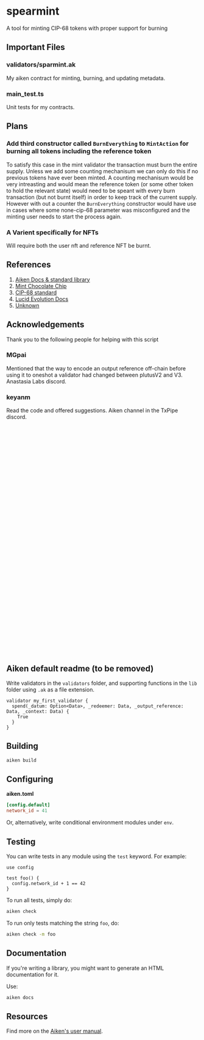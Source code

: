 # spearmint

A tool for minting CIP-68 tokens with proper support for burning

## Important Files

### validators/sparmint.ak

My aiken contract for minting, burning, and updating metadata.

### main_test.ts

Unit tests for my contracts.

## Plans 

### Add third constructor called `BurnEverything` to `MintAction` for burning all tokens including the reference token 

To satisfy this case in the mint validator the transaction must burn the entire supply. Unless we add some counting mechanisum we can only do this if no previous tokens have ever been minted. A counting mechanisum would be very intreasting and would mean the reference token (or some other token to hold the relevant state) would need to be speant with every burn transaction (but not burnt itself) in order to keep track of the current supply. However with out a counter the `BurnEverything` constructor would have use in cases where some none-cip-68 parameter was misconfigured and the minting user needs to start the process again. 

### A Varient specifically for NFTs

Will require both the user nft and reference NFT be burnt. 


## References

1. [Aiken Docs & standard library](https://aiken-lang.github.io/stdlib/)
2. [Mint Chocolate Chip](https://github.com/SundaeSwap-finance/mint-chocolate-chip/blob/main/validators/mint.ak)
3. [CIP-68 standard](https://cips.cardano.org/cip/CIP-68)
4. [Lucid Evolution Docs](https://anastasia-labs.github.io/lucid-evolution/)
5. [Unknown](https://github.com/apea-aiken-batch-2/nollan_mint_ai/blob/2bea4764385071aae2f08525a77aa13581aaccf0/lib/modules/types.ak#L6)

## Acknowledgements

Thank you to the following people for helping with this script

### MGpai

Mentioned that the way to encode an output reference off-chain before using it
to oneshot a validator had changed between plutusV2 and V3. Anastasia Labs
discord.

### keyanm

Read the code and offered suggestions. Aiken channel in the TxPipe discord.

<br/>
<br/>
<br/>
<br/>
<br/>
<br/>
<br/>
<br/>
<br/>
<br/>
<br/>
<br/>
<br/>
<br/>
<br/>
<br/>
<br/>
<br/>
<br/>
<br/>
<br/>
<br/>
<br/>
<br/>
<br/>
<br/>
<br/>
<br/>
<br/>
<br/>
<br/>
<br/>
<br/>
<br/>
<br/>

## Aiken default readme (to be removed)

Write validators in the `validators` folder, and supporting functions in the
`lib` folder using `.ak` as a file extension.

```aiken
validator my_first_validator {
  spend(_datum: Option<Data>, _redeemer: Data, _output_reference: Data, _context: Data) {
    True
  }
}
```

## Building

```sh
aiken build
```

## Configuring

**aiken.toml**

```toml
[config.default]
network_id = 41
```

Or, alternatively, write conditional environment modules under `env`.

## Testing

You can write tests in any module using the `test` keyword. For example:

```aiken
use config

test foo() {
  config.network_id + 1 == 42
}
```

To run all tests, simply do:

```sh
aiken check
```

To run only tests matching the string `foo`, do:

```sh
aiken check -m foo
```

## Documentation

If you're writing a library, you might want to generate an HTML documentation
for it.

Use:

```sh
aiken docs
```

## Resources

Find more on the [Aiken's user manual](https://aiken-lang.org).
